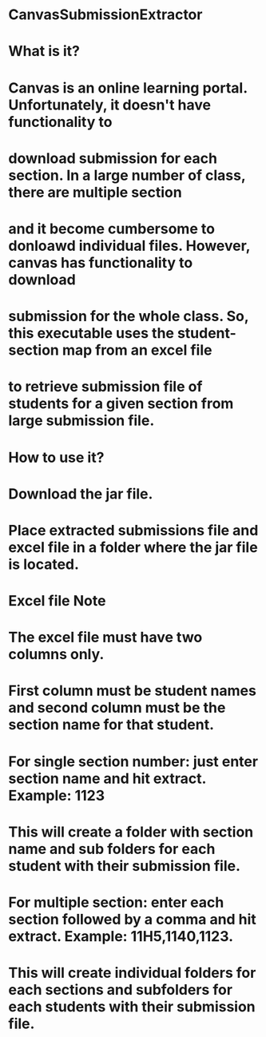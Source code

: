 # CanvasSubmissionExtractor

# What is it?

# Canvas is an online learning portal. Unfortunately, it doesn't have functionality to
# download submission for each section. In a large number of class, there are multiple section
# and it become cumbersome to donloawd individual files. However, canvas has functionality to download
# submission for the whole class. So, this executable uses the student-section map from an excel file 
# to retrieve submission file of students for a given section from large submission file.

# How to use it?

# Download the jar file.
# Place extracted submissions file and excel file in a folder where the jar file is located.

# Excel file Note
# The excel file must have two columns only. 
# First column must be student names and second column must be the section name for that student.

# For single section number: just enter section name and hit extract. Example: 1123
# This will create a folder with section name and sub folders for each student with their submission file.

# For multiple section: enter each section followed by a comma and hit extract. Example: 11H5,1140,1123.
# This will create individual folders for each sections and subfolders for each students with their submission file.
